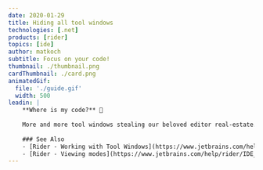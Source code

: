 ```yaml
---
date: 2020-01-29
title: Hiding all tool windows
technologies: [.net]
products: [rider]
topics: [ide]
author: matkoch
subtitle: Focus on your code!
thumbnail: ./thumbnail.png
cardThumbnail: ./card.png
animatedGif:
  file: './guide.gif'
  width: 500
leadin: |
    **Where is my code?** 🧐
    
    More and more tool windows stealing our beloved editor real-estate. Use the _Hide all tool windows_ action to quickly hide and restore the currently shown tool windows. Another great alternative<!--more--> is our _Distraction Free_ mode! 🧠
    
    ### See Also
    - [Rider - Working with Tool Windows](https://www.jetbrains.com/help/rider/Tool_Windows.html)
    - [Rider - Viewing modes](https://www.jetbrains.com/help/rider/IDE_Viewing_Modes.html)
---
```

